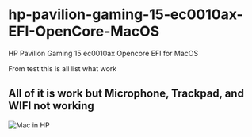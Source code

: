# hp-pavilion-gaming-15-ec0010ax-EFI-OpenCore-MacOS
HP Pavilion Gaming 15 ec0010ax Opencore EFI for MacOS

From test this is all list what work

## All of it is work but Microphone, Trackpad, and WIFI not working


![Mac in HP](https://github.com/kuyminecrqft/hp-pavilion-gaming-15-ec0010ax-EFI-OpenCore-MacOS/assets/55144529/6fd963e1-0395-4ab5-8257-5d3ffc99ef2f)
